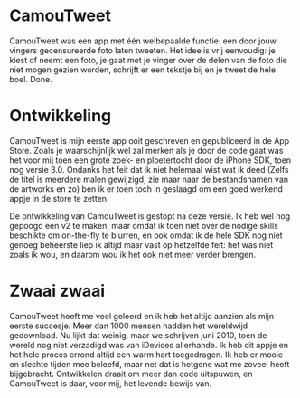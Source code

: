 CamouTweet
==========
CamouTweet was een app met één welbepaalde functie: een door jouw vingers gecensureerde foto laten tweeten.
Het idee is vrij eenvoudig: je kiest of neemt een foto, je gaat met je vinger over de delen van de foto die niet mogen gezien worden, schrijft er een tekstje bij en je tweet de hele boel. Done.

Ontwikkeling
============
CamouTweet is mijn eerste app ooit geschreven en gepubliceerd in de App Store. Zoals je waarschijnlijk wel zal merken als je door de code gaat was het voor mij toen een grote zoek- en ploetertocht door de iPhone SDK, toen nog versie 3.0. Ondanks het feit dat ik niet helemaal wist wat ik deed (Zelfs de titel is meerdere malen gewijzigd, zie maar naar de bestandsnamen van de artworks en zo) ben ik er toen toch in geslaagd om een goed werkend appje in de store te zetten.

De ontwikkeling van CamouTweet is gestopt na deze versie. Ik heb wel nog gepoogd een v2 te maken, maar omdat ik toen niet over de nodige skills beschikte om on-the-fly te blurren, en ook omdat ik de hele SDK nog niet genoeg beheerste liep ik altijd maar vast op hetzelfde feit: het was niet zoals ik wou, en daarom wou ik het ook niet meer verder brengen.

Zwaai zwaai
===========
CamouTweet heeft me veel geleerd en ik heb het altijd aanzien als mijn eerste succesje. Meer dan 1000 mensen hadden het wereldwijd gedownload. Nu lijkt dat weinig, maar we schrijven juni 2010, toen de wereld nog niet verzadigd was van iDevices allerhande.
Ik heb dit appje en het hele proces errond altijd een warm hart toegedragen. Ik heb er mooie en slechte tijden mee beleefd, maar net dat is hetgene wat me zoveel heeft bijgebracht. Ontwikkelen draait om meer dan code uitspuwen, en CamouTweet is daar, voor mij, het levende bewijs van.
